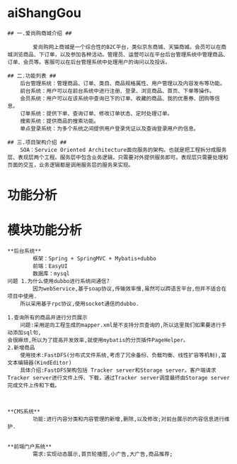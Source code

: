 # aiShangGou


	## 一.爱尚购商城介绍 ##

			爱尚购网上商城是一个综合性的B2C平台，类似京东商城、天猫商城。会员可以在商城浏览商品、下订单，以及参加各种活动。管理员、运营可以在平台后台管理系统中管理商品、订单、会员等。客服可以在后台管理系统中处理用户的询问以及投诉。

	## 二.功能列表 ##
		后台管理系统：管理商品、订单、类目、商品规格属性、用户管理以及内容发布等功能。
		前台系统：用户可以在前台系统中进行注册、登录、浏览商品、首页、下单等操作。
		会员系统：用户可以在该系统中查询已下的订单、收藏的商品、我的优惠券、团购等信息。
		订单系统：提供下单、查询订单、修改订单状态、定时处理订单。
		搜索系统：提供商品的搜索功能。
		单点登录系统：为多个系统之间提供用户登录凭证以及查询登录用户的信息。

	## 三.项目架构介绍 ##
		SOA：Service Oriented Architecture面向服务的架构。也就是把工程拆分成服务层、表现层两个工程。服务层中包含业务逻辑，只需要对外提供服务即可。表现层只需要处理和页面的交互，业务逻辑都是调用服务层的服务来实现。

# 功能分析 #
# 模块功能分析 #

	**后台系统**
			框架：Spring + SpringMVC + Mybatis+dubbo
			前端：EasyUI
			数据库：mysql
	问题 1.为什么使用dubbo进行系统间通信?
			因为webService,基于soap协议,传输效率慢,虽然可以跨语言平台,但并不适合在项目中使用.
		所以采用基于rpc协议,使用socket通信的dubbo.

	1.查询所有的商品并进行分页展示
		问题:采用逆向工程生成的mapper.xml是不支持分页查询的,所以这里我们如果要进行手动添加sql句,
	会很麻烦,所以为了提高开发效率,就使用mybatis的分页插件PageHelper。
	2.新增商品
		使用技术:FastDFS(分布式文件系统,考虑了冗余备份、负载均衡、线性扩容等机制),富文本编辑器(KindEditor)
		具体介绍:FastDFS架构包括 Tracker server和Storage server。客户端请求Tracker server进行文件上传、下载，通过Tracker server调度最终由Storage server完成文件上传和下载。
		
		

	**CMS系统**
			功能:进行内容分类和内容管理的新增,删除,以及修改;对前台展示的内容信息进行维护.


	**前端门户系统**
			需求:实现动态展示,首页轮播图,小广告,大广告,商品推荐;
		
		
				



		
